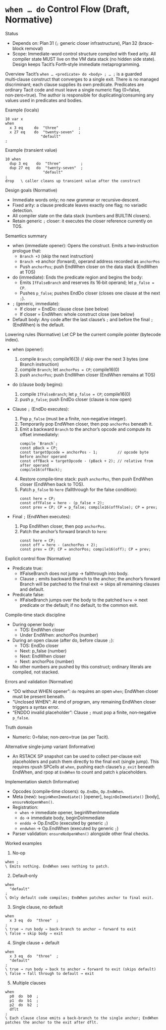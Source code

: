 # `when … do` Control Flow (Draft, Normative)

Status
- Depends on: Plan 31 (`;` generic closer infrastructure), Plan 32 (brace-block removal)
- Scope: Immediate-word control structure compiled with fixed arity. All compiler state MUST live on the VM data stack (no hidden side state). Design keeps Tacit’s Forth‑style immediate metaprogramming.

Overview
Tacit’s `when … <predicate> do <body> ; … ;` is a guarded multi‑clause construct that converges to a single exit. There is no managed discriminant; each clause supplies its own predicate. Predicates are ordinary Tacit code and must leave a single numeric flag (0=false, non‑zero=true). The author is responsible for duplicating/consuming any values used in predicates and bodies.

Example (locals)
```tacit
10 var x
when
  x 3 eq     do  "three"         ;
  x 27 eq    do  "twenty-seven"  ;
                "default"
;
```

Example (transient value)
```tacit
10 when
  dup 3 eq    do  "three"         ;
  dup 27 eq   do  "twenty-seven"  ;
                 "default"
;
drop   \ caller cleans up transient value after the construct
```

Design goals (Normative)
- Immediate words only; no new grammar or recursive‑descent.
- Fixed arity: a clause predicate leaves exactly one flag; no variadic detection.
- All compiler state on the data stack (numbers and BUILTIN closers).
- Retain generic `;` closer: it executes the closer reference currently on TOS.

Semantics summary
- when (immediate opener): Opens the construct. Emits a two‑instruction prologue that:
  - `Branch +3` (skip the next instruction)
  - `Branch +0` anchor (forward), operand address recorded as `anchorPos`
  - Push `anchorPos`; push EndWhen closer on the data stack (EndWhen at TOS)
- do (immediate): Ends the predicate region and begins the body:
  - Emits `IfFalseBranch` and reserves its 16‑bit operand; let `p_false = CP`.
  - Pushes `p_false`; pushes EndDo closer (closes one clause at the next `;`).
- `;` (generic, immediate):
  - If closer = EndDo: clause close (see below)
  - If closer = EndWhen: whole construct close (see below)
- Default body: Any code after the last clause’s `;` and before the final `;` (EndWhen) is the default.

Lowering rules (Normative)
Let CP be the current compile pointer (bytecode index).

- when (opener):
  1) compile `Branch`; compile16(3)     // skip over the next 3 bytes (one Branch instruction)
  2) compile `Branch`; let `anchorPos = CP`; compile16(0)
  3) push `anchorPos`; push EndWhen closer  (EndWhen remains at TOS)

- do (clause body begins):
  1) compile `IfFalseBranch`; let `p_false = CP`; compile16(0)
  2) push `p_false`; push EndDo closer  (clause is now open)

- Clause `;` (EndDo executes):
  1) Pop `p_false` (must be a finite, non‑negative integer).
  2) Temporarily pop EndWhen closer, then pop `anchorPos` beneath it.
  3) Emit a backward `Branch` to the anchor’s opcode and compute its offset immediately:
     ```
     compile `Branch`;
     const pBack = CP;
     const targetOpcode = anchorPos - 1;         // opcode byte before anchor operand
     const offBack = targetOpcode - (pBack + 2); // relative from after operand
     compile16(offBack);
     ```
  4) Restore compile‑time stack: push `anchorPos`, then push EndWhen closer (EndWhen back to TOS).
  5) Patch `p_false` to `here` (fallthrough for the false condition):
     ```
     const here = CP;
     const offFalse = here - (p_false + 2);
     const prev = CP; CP = p_false; compile16(offFalse); CP = prev;
     ```

- Final `;` (EndWhen executes):
  1) Pop EndWhen closer, then pop `anchorPos`.
  2) Patch the anchor’s forward branch to `here`:
     ```
     const here = CP;
     const off = here - (anchorPos + 2);
     const prev = CP; CP = anchorPos; compile16(off); CP = prev;
     ```

Explicit control flow (Normative)
- Predicate true:
  - IfFalseBranch does not jump → fallthrough into body.
  - Clause `;` emits backward Branch to the anchor; the anchor’s forward Branch will be patched to the final exit → skips all remaining clauses and default.
- Predicate false:
  - IfFalseBranch jumps over the body to the patched `here` → next predicate or the default; if no default, to the common exit.

Compile‑time stack discipline
- During opener body:
  - TOS: EndWhen closer
  - Under EndWhen: anchorPos (number)
- During an open clause (after do, before clause `;`):
  - TOS: EndDo closer
  - Next: p_false (number)
  - Next: EndWhen closer
  - Next: anchorPos (number)
- No other numbers are pushed by this construct; ordinary literals are compiled, not stacked.

Errors and validation (Normative)
- “DO without WHEN opener”: `do` requires an open `when`; EndWhen closer must be present beneath.
- “Unclosed WHEN”: At end of program, any remaining EndWhen closer triggers a syntax error.
- “ENDDO invalid placeholder”: Clause `;` must pop a finite, non‑negative `p_false`.

Truth domain
- Numeric: 0=false; non‑zero=true (as per Tacit).

Alternative single‑jump variant (Informative)
- An RSTACK SP snapshot can be used to collect per‑clause exit placeholders and patch them directly to the final exit (single jump). This requires rpush SPCells at `when`, pushing each clause’s `p_exit` beneath EndWhen, and rpop at `EndWhen` to count and patch `k` placeholders.

Implementation sketch (Informative)
- Opcodes (compile‑time closers): `Op.EndDo`, `Op.EndWhen`.
- Meta (new): `beginWhenImmediate()` [opener], `beginDoImmediate()` [body], `ensureNoOpenWhen()`.
- Registration:
  - `when` → immediate opener, beginWhenImmediate
  - `do` → immediate body, beginDoImmediate
  - `enddo` → Op.EndDo (executed by generic `;`)
  - `endwhen` → Op.EndWhen (executed by generic `;`)
- Parser validation: `ensureNoOpenWhen()` alongside other final checks.

Worked examples

1) No‑op
```tacit
when ;
\ Emits nothing. EndWhen sees nothing to patch.
```

2) Default‑only
```tacit
when
  "default"
;
\ Only default code compiles; EndWhen patches anchor to final exit.
```

3) Single clause, no default
```tacit
when
  x 3 eq  do  "three"  ;
;
\ true → run body → back‑branch to anchor → forward to exit
\ false → skip body → exit
```

4) Single clause + default
```tacit
when
  x 3 eq  do  "three"  ;
  "default"
;
\ true → run body → back to anchor → forward to exit (skips default)
\ false → fall through to default → exit
```

5) Multiple clauses
```tacit
when
  p0  do  b0  ;
  p1  do  b1  ;
  p2  do  b2  ;
  dflt
;
\ Each clause close emits a back‑branch to the single anchor; EndWhen patches the anchor to the exit after dflt.

